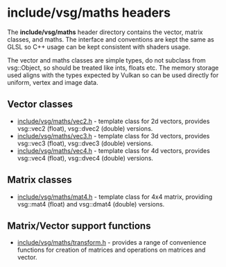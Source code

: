 # include/vsg/maths headers
The **include/vsg/maths** header directory contains the vector, matrix classes, and maths.  The interface and conventions are kept the same as GLSL so C++ usage can be kept consistent with shaders usage.

The vector and maths classes are simple types, do not subclass from vsg::Object, so should be treated like ints, floats etc. The memory storage used aligns with the types expected by Vulkan so can be used directly for uniform, vertex and image data.

## Vector classes
* [include/vsg/maths/vec2.h](vec2.h) - template class for 2d vectors, provides vsg::vec2 (float), vsg::dvec2 (double) versions.
* [include/vsg/maths/vec3.h](vec3.h) - template class for 3d vectors, provides vsg::vec3 (float), vsg::dvec3 (double) versions.
* [include/vsg/maths/vec4.h](vec4.h) - template class for 4d vectors, provides vsg::vec4 (float), vsg::dvec4 (double) versions.

## Matrix classes
* [include/vsg/maths/mat4.h](mat4.h) - template class for 4x4 matrix, providing vsg::mat4 (float) and vsg::dmat4 (double) versions.

## Matrix/Vector support functions
* [include/vsg/maths/transform.h](transform.h) - provides a range of convenience functions for creation of matrices and operations on matrices and vector.
